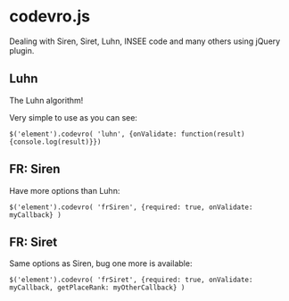 codevro.js
==========

Dealing with Siren, Siret, Luhn, INSEE code and many others using jQuery plugin.

Luhn
----

The Luhn algorithm!

Very simple to use as you can see:

    $('element').codevro( 'luhn', {onValidate: function(result){console.log(result)}})


FR: Siren
---------

Have more options than Luhn:

    $('element').codevro( 'frSiren', {required: true, onValidate: myCallback} )

FR: Siret
---------

Same options as Siren, bug one more is available:


    $('element').codevro( 'frSiret', {required: true, onValidate: myCallback, getPlaceRank: myOtherCallback} )
